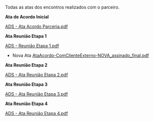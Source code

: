 Todas as atas dos encontros realizados com o parceiro.

**Ata de Acordo Inicial**

[ADS - Ata Acordo Parceria.pdf](https://github.com/ICEI-PUC-Minas-PMV-ADS/CatConnect/files/12778802/ADS.-.Ata.Acordo.Parceria.pdf)

**Ata Reunião Etapa 1** 

[ADS - Reunião Etapa 1.pdf](https://github.com/ICEI-PUC-Minas-PMV-ADS/CatConnect/files/12778781/ADS.-.Reuniao.Etapa.1.pdf)

- Nova Ata
[AtaAcordo-ComClienteExterno-NOVA_assinado_final.pdf](https://github.com/ICEI-PUC-Minas-PMV-ADS/CatConnect/files/13628986/AtaAcordo-ComClienteExterno-NOVA_assinado_final.pdf)


**Ata Reunião Etapa 2**

[ADS - Ata Reunião Etapa 2.pdf](https://github.com/ICEI-PUC-Minas-PMV-ADS/CatConnect/files/12778782/ADS.-.Ata.Reuniao.Etapa.2.pdf)


**Ata Reunião Etapa 3**

[ADS - Ata Reunião Etapa 3.pdf](https://github.com/ICEI-PUC-Minas-PMV-ADS/CatConnect/files/13403315/ADS.-.Ata.Reuniao.Etapa.3.pdf)


**Ata Reunião Etapa 4**

[ADS - Ata Reunião Etapa 4.pdf](https://github.com/ICEI-PUC-Minas-PMV-ADS/CatConnect/files/13403311/ADS.-.Ata.Reuniao.Etapa.4.pdf)

